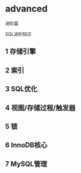 # advanced
进阶篇

SQL进阶知识
## 1 存储引擎

## 2 索引

## 3 SQL优化

## 4 视图/存储过程/触发器

## 5 锁

## 6 InnoDB核心

## 7 MySQL管理